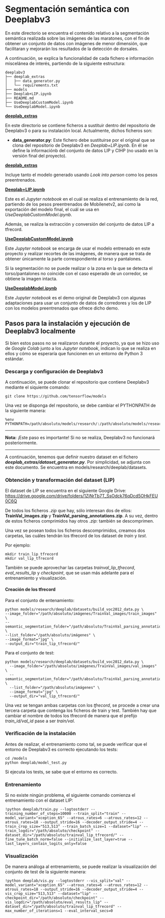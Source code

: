 # Segmentación semántica con Deeplabv3

En este directorio se encuentra el contenido relativo a la segmentación semántica realizada sobre las imágenes de las maratones, con el fin de obtener un conjunto de datos con imágenes de menor dimensión, que facilitaran y mejorarán los resultados de la detección de dorsales.

A continuación, se explica la funcionalidad de cada fichero e información miscelánea de interés, partiendo de la siguiente estructura:

    deeplabv3
    ├── deeplab_extras
    │   ├── data_generator.py
    │   └── requirements.txt
    ├── models
    ├── Deeplab+LIP.ipynb
    ├── README.md
    ├── UseDeeplabCustomModel.ipynb
    └── UseDeeplabModel.ipynb

<ins>**deeplab_extras**</ins>

En este directorio se contiene ficheros a sustituir dentro del repositorio de Deeplabv3 o para su instalación local. Actualmente, dichos ficheros son:

* **data_generator.py**: Este fichero debe sustituirse por el original que se clona del repositorio de Deeplabv3 en *Deeplab+LIP.ipynb*. En él se define la informaciónb del conjunto de datos LIP y CIHP (no usado en la versión final del proyecto).

<ins>**deeplab_extras**</ins>

Incluye tanto el modelo generado usando *Look into person* como los pesos preentrenados.

<ins>**Deeplab+LIP.ipynb**</ins>

Este es el *Jupyter notebook* en el cuál se realiza el entrenamiento de la red, partiendo de los pesos preentrenados de Mobilenetv2, así como la exportación del modelo final, el cuál se usa en *UseDeeplabCustomModel.ipynb*.

Además, se realiza la extracción y conversión del conjunto de datos LIP a tfrecord.

<ins>**UseDeeplabCustomModel.ipynb**</ins>

Este *Jupyter notebook* se encarga de usar el modelo entrenado en este proyecto y realizar recortes de las imágenes, de manera que se trata de obtener únicamente la parte correspondiente al torso y pantalones.

Si la segmentación no se puede realizar o la zona en la que se detecta el torso/pantalones no coincide con el caso esperado de un corredor, se obtiene la imagen intacta.

<ins>**UseDeeplabModel.ipynb**</ins>

Este *Jupyter notebook* es el demo original de Deeplabv3 con algunas adaptaciones para usar un conjunto de datos de corredores y los de LIP con los modelos preentrenados que ofrece dicho demo.

## Pasos para la instalación y ejecución de Deeplabv3 localmente

Si bien estos pasos no se realizaron durante el proyecto, ya que se hizo uso de *Google Colab* junto a los *Jupyter notebook*, indican lo que se realiza en ellos y cómo se esperaría que funcionen en un entorno de Python 3 estándar.

### Descarga y configuración de Deeplabv3

A continuación, se puede clonar el repositorio que contiene Deeplabv3 mediante el siquiente comando:

    git clone https://github.com/tensorflow/models

Una vez se disponga del repositorio, se debe cambiar el PYTHONPATH de la siguiente manera:

    %env PYTHONPATH=/path/absoluto/models/research/:/path/absoluto/models/research/deeplab:/path/absoluto/models/research/slim:/env/python

---
**Nota:** ¡Este paso es importante! Si no se realiza, Deeplabv3 no funcionará posteriormente.

---

A continuación, tenemos que definir nuestro dataset en el fichero ***deeplab_extras/dataset_generator.py***. Por simplicidad, se adjunta con este documento. Se encuentra en models/research/deeplab/datasets.

### Obtención y transformación del dataset (LIP)

El dataset de LIP se encuentra en el siguiente Google Drive: https://drive.google.com/drive/folders/1ZjNrTb7T_SsOdck76qDcd5OHkFEU0C6Q

De todos los ficheros *.zip* que hay, sólo interesan dos de ellos: **TrainVal_images.zip** y **TrainVal_parsing_annotations.zip**. A su vez, dentro de estos ficheros comprimidos hay otros *.zip*: también se descomprimen.

Una vez se posean todos los ficheros descomprimidos, creamos dos carpetas, las cuáles tendrán los tfrecord de los dataset de *train* y *test*.

Por ejemplo:

    mkdir train_lip_tfrecord
    mkdir val_lip_tfrecord

También se puede aprovechar las carpetas *trainval_lip_tfrecord*, *eval_results_lip* y *checkpoint*, que se usan más adelante para el entrenamiento y visualización.

#### Creación de los tfrecord

Para el conjunto de entenamiento:

    python models/research/deeplab/datasets/build_voc2012_data.py \
    --image_folder="/path/absoluto/imágenes/TrainVal_images/train_images" \
    --semantic_segmentation_folder="/path/absoluto/TrainVal_parsing_annotations/train_segmentations" \
    --list_folder="/path/absoluto/imágenes" \
    --image_format="jpg" \
    --output_dir="train_lip_tfrecord/"

Para el conjunto de test:

    python models/research/deeplab/datasets/build_voc2012_data.py \
      --image_folder="/path/absoluto/imágenes/TrainVal_images/val_images" \
      --semantic_segmentation_folder="/path/absoluto/TrainVal_parsing_annotations/val_segmentations" \
      --list_folder="/path/absoluto/imágenes" \
      --image_format="jpg" \
      --output_dir="val_lip_tfrecord/"

Una vez se tengan ambas carpetas con los *tfrecord*, se procede a crear una tercera carpeta que contenga los ficheros de train y test. También hay que cambiar el nombre de todos los tfrecord de manera que el prefijo *train_id/val_id* pase a ser *train/val*.


### Verificación de la instalación

Antes de realizar, el entrenamiento como tal, se puede verificar que el entorno de Deeplabv3 es correcto ejecutando los tests:

    cd /models
    python deeplab/model_test.py

Si ejecuta los tests, se sabe que el entorno es correcto.

### Entrenamiento

Si no existe ningún problema, el siguiente comando comienza el entrenamiento con el dataset LIP:

    !python deeplab/train.py --logtostderr --training_number_of_steps=10000 --train_split="train" --model_variant="xception_65" --atrous_rates=6 --atrous_rates=12 --atrous_rates=18 --output_stride=16 --decoder_output_stride=4 --train_crop_size="513,513" --train_batch_size=1 --dataset="lip" --train_logdir="/path/absoluto/checkpoint" --dataset_dir="/path/absoluto/trainval_lip_tfrecord/" --fine_tune_batch_norm=false --initialize_last_layer=true --last_layers_contain_logits_only=false

### Visualización

De manera análoga al entrenamiento, se puede realizar la visualización del conjunto de test de la siguiente manera:

    !python deeplab/vis.py --logtostderr --vis_split="val" --model_variant="xception_65" --atrous_rates=6 --atrous_rates=12 --atrous_rates=18 --output_stride=16 --decoder_output_stride=4 --vis_crop_size="513,513" --dataset="lip" --checkpoint_dir="/path/absoluto/checkpoint" --vis_logdir="/path/absoluto/eval_results_lip" --dataset_dir="/path/absoluto/trainval_lip_tfrecord" --max_number_of_iterations=1 --eval_interval_secs=0
